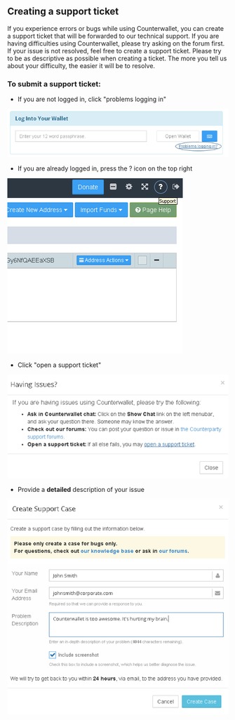 Creating a support ticket
---------------------------

If you experience errors or bugs while using Counterwallet, you can create a support ticket that will be forwarded to our technical support. If you are having difficulties using Counterwallet, please try asking on the forum first. If your issue is not resolved, feel free to create a support ticket. Please try to be as descriptive as possible when creating a ticket. The more you tell us about your difficulty, the easier it will be to resolve.

### To submit a support ticket:

* If you are not logged in, click "problems logging in"

![Create Support Ticket](/_images/create_support_ticket1.png)
* If you are already logged in, press the ? icon on the top right

![Create Support Ticket](/_images/create_support_ticket2.png)
* Click "open a support ticket"
 
![Create Support Ticket](/_images/create_support_ticket3.png)
* Provide a **detailed** description of your issue

![Create Support Ticket](/_images/create_support_ticket4.png)
